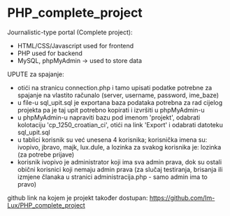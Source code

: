 # PHP_complete_project

Journalistic-type portal (Complete project):

- HTML/CSS/Javascript used for frontend
- PHP used for backend
- MySQL, phpMyAdmin -> used to store data

UPUTE za spajanje:
- otići na stranicu connection.php i tamo upisati podatke potrebne za spajanje na vlastito računalo (server, username, password, ime_baze)
- u file-u sql_upit.sql je exportana baza podataka potrebna za rad cijelog projekta pa je taj upit potrebno kopirati i izvršiti u phpMyAdmin-u 
- u phpMyAdmin-u napraviti bazu pod imenom 'projekt', odabrati kolotaciju 'cp_1250_croatian_ci', otići na link 'Export' i odabrati datoteku sql_upit.sql
- u tablici korisnik su već unesena 4 korisnika; korisnička imena su: ivopivo, jbravo, majk, lux.dule, a lozinka za svakog korisnika je: lozinka (za potrebe prijave)
- korisnik ivopivo je administrator koji ima sva admin prava, dok su ostali obični korisnici koji nemaju admin prava (za slučaj testiranja, brisanja ili izmjene članaka u stranici administracija.php - samo admin ima to pravo)

github link na kojem je projekt također dostupan: https://github.com/Im-Lux/PHP_complete_project
